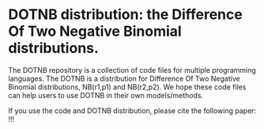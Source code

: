 # DOTNB distribution: the Difference Of Two Negative Binomial distributions.
The DOTNB repository is a collection of code files for multiple programming languages.
The DOTNB is a distribution for Difference Of Two Negative Binomial distributions, NB(r1,p1) and NB(r2,p2).
We hope these code files can help users to use DOTNB in their own models/methods.

If you use the code and DOTNB distribution, please cite the following paper:
!!!

